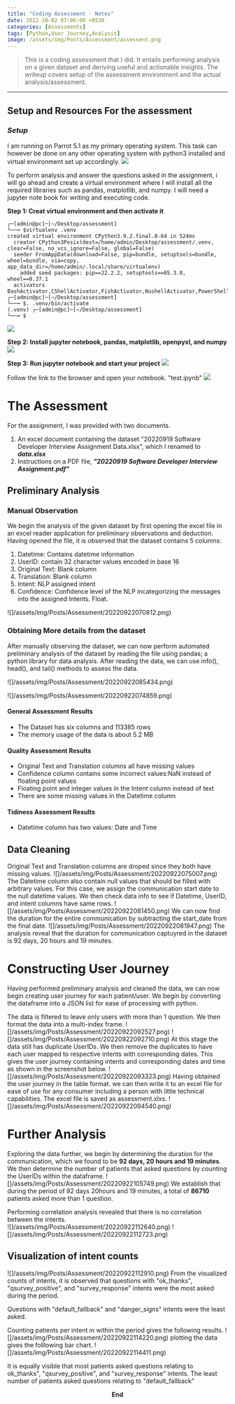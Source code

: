 ```yaml
---
title: "Coding Assessment - Notes"
date: 2022-10-02 07:06:00 +0530
categories: [Assessments]
tags: [Python,User Journey,Analysis]
image: /assets/img/Posts/Assessment/assessent.png
---
```


> This is a coding assessment that I did. It entails performing analysis on a given dataset and deriving useful and actionable insights. The writeup covers setup of the assessment environment and the actual analysis/assessment.


****

## Setup and Resources For the assessment
### *Setup*
I am running on Parrot 5.1 as my primary operating system. This task can however be done on any other operating system with python3 installed and virtual environment set up accordingly.
![](/assets/img/Posts/Assessment/pcspecs.png)

To perform analysis and answer the questions asked in the assignment,  i will go ahead and create a virtual environment  where I will install all the required libraries such as pandas, matplotlib, and numpy. I will need  a jupyter note book for writing and executing code.

**Step 1: Creat virtual environment and then activate it**
```
┌─[admin@pc]─[~/Desktop/assessment]
└──╼ $virtualenv .venv
created virtual environment CPython3.9.2.final.0-64 in 524ms
  creator CPython3Posix(dest=/home/admin/Desktop/assessment/.venv, clear=False, no_vcs_ignore=False, global=False)
  seeder FromAppData(download=False, pip=bundle, setuptools=bundle, wheel=bundle, via=copy, app_data_dir=/home/admin/.local/share/virtualenv)
    added seed packages: pip==22.2.2, setuptools==65.3.0, wheel==0.37.1
  activators BashActivator,CShellActivator,FishActivator,NushellActivator,PowerShellActivator,PythonActivator
┌─[admin@pc]─[~/Desktop/assessment]
└──╼ $. .venv/bin/activate
(.venv) ┌─[admin@pc]─[~/Desktop/assessment]
└──╼ $

```

![](/assets/img/Posts/Assessment/virtualenv.png)

**Step 2: Install  jupyter notebook, pandas,  matplotlib, openpyxl, and  numpy**
![](/assets/img/Posts/Assessment/jupyter.png)

**Step 3: Run jupyter notebook and start your project**
![](/assets/img/Posts/Assessment/notebook.png)

Follow the link to the browser and open your notebook. "test.ipynb"
![](/assets/img/Posts/Assessment/20220922131032.png)


# The Assessment
For the assignment, I was provided with two documents.
1. An excel document containing the dataset "20220919 Software Developer Interview Assignment Data.xlsx", which I renamed to ***data.xlsx***
2. Instructions on a PDF file, ***"20220919 Software Developer Interview Assignment.pdf"***

## Preliminary Analysis
### Manual Observation
We begin the analysis of the given dataset by first opening the excel file in an excel reader application for preliminary observations and deduction. Having opened the file, it is observed that the dataset contains 5 columns:
1. Datetime: Contains datetime information
2. UserID: contain 32 character values encoded in base 16
3. Original Text: Blank column
4. Translation: Blank column
5. Intent: NLP assigned intent
6. Confidence: Confidence level of the NLP incategorizing the messages into the assigned Intents. Float.

![]/assets/img/Posts/Assessment/20220922070812.png)

### Obtaining More details from the dataset
After manually observing the dataset, we can now perform automated preliminary analysis of the dataset by reading the file using pandas; a python library for data analysis. After reading the data, we can use info(), head(), and tail() methods to assess the data.

![]/assets/img/Posts/Assessment/20220922085434.png)

![]/assets/img/Posts/Assessment/20220922074859.png)

#### <strong>General Assessment Results</strong>
<ul>
    <li>The Dataset has six columns and 113385 rows</li>
    <li>The memory usage of the data is about 5.2 MB</li>
</ul>

#### <strong>Quality Assessment Results</strong>
<ul>
    <li>Original Text and Translation columns all have missing values</li>
    <li>Confidence column contains some incorrect values:NaN instead of floating point values</li>
    <li>Floating point and integer values in the Intent column instead of text</li>
    <li>There are some missing values in the Datetime column</li>
</ul>


#### <strong>Tidiness Assessment Results</strong>
<ul>
    <li>Datetime column has two values: Date and Time</li>
</ul>


## Data Cleaning
Original Text and Translation columns are droped  since they both have  missing values.
![]/assets/img/Posts/Assessment/20220922075007.png)
The Datetime column also contain null values that should be filled with arbitrary values. For this case, we assign the communication start date to the null datetime values. We then check data info to see if Datetime, UserID, and intent columns have same rows.
![]/assets/img/Posts/Assessment/20220922081450.png)
We can now find the duration for the entire communication by subtracting the start_date from the final date.
![]/assets/img/Posts/Assessment/20220922081947.png)
The analysis reveal that the duration for communication captuyred in the dataset is 92 days, 20 hours and 19 minutes.

# Constructing User Journey
Having performed preliminary analysis and cleaned the data, we can now begin creating user journey for each patient/user. We begin by converting the dataframe into a JSON list for ease of processing with python.

The data is filtered to leave only users with more than 1 question. We then format the data into a multi-index frame.
![]/assets/img/Posts/Assessment/20220922092527.png)
![]/assets/img/Posts/Assessment/20220922092710.png)
At this stage the data still has duplicate UserIDs. We then remove the duplicates to have each user mapped to respective intents with corresponding dates. This gives the user journey containing intents and corresponding dates and time as shown in the screenshot below.
![]/assets/img/Posts/Assessment/20220922093323.png)
Having obtained the user journey in the table format. we can then write it to an excel file for ease of use for any consumer including a person with little technical capabilities. The excel file is saved as assessment.xlxs.
![]/assets/img/Posts/Assessment/20220922094540.png)
# Further Analysis
Exploring the data further, we begin by determining the duration for the communication, which we found to be **92 days, 20 hours and 19 minutes**. We then determine the number of patients that asked questions by counting the UserIDs within the dataframe.
![]/assets/img/Posts/Assessment/20220922105749.png)
We establish that during the period of 92 days 20hours and 19 minutes, a total of **86710** patients asked more than 1 question. 

Performing correlation analysis revealed that there is no correlation between the intents.  
![]/assets/img/Posts/Assessment/20220922112640.png)
![]/assets/img/Posts/Assessment/20220922112723.png)

## Visualization of intent counts
![]/assets/img/Posts/Assessment/20220922112910.png)
From the visualized counts of intents, it is observed that questions with "ok_thanks", "qsurvey_positive", and  "survey_response" intents were the most asked during the period.

Questions with "default_fallback" and "danger_signs" intents were the least asked.

Counting patients per intent in within the period gives the following results.
![]/assets/img/Posts/Assessment/20220922114220.png)
plotting the data gives the folllowing bar chart.
![]/assets/img/Posts/Assessment/20220922114411.png)

It is equally visible that most patients asked questions relating to ok_thanks", "qsurvey_positive", and  "survey_response" intents. The least number of patients asked questions relating to "default_fallback"

<center><strong>End</strong></center>

